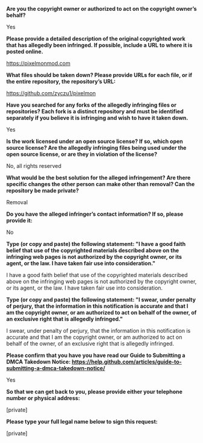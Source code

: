 **Are you the copyright owner or authorized to act on the copyright owner’s behalf?**

Yes


**Please provide a detailed description of the original copyrighted work that has allegedly been infringed. If possible, include a URL to where it is posted online.**

https://pixelmonmod.com


**What files should be taken down? Please provide URLs for each file, or if the entire repository, the repository’s URL:**

https://github.com/zyczu1/pixelmon


**Have you searched for any forks of the allegedly infringing files or repositories? Each fork is a distinct repository and must be identified separately if you believe it is infringing and wish to have it taken down.**

Yes


**Is the work licensed under an open source license? If so, which open source license? Are the allegedly infringing files being used under the open source license, or are they in violation of the license?**

No, all rights reserved


**What would be the best solution for the alleged infringement? Are there specific changes the other person can make other than removal? Can the repository be made private?**

Removal


**Do you have the alleged infringer’s contact information? If so, please provide it:**

No


**Type (or copy and paste) the following statement: "I have a good faith belief that use of the copyrighted materials described above on the infringing web pages is not authorized by the copyright owner, or its agent, or the law. I have taken fair use into consideration."**

I have a good faith belief that use of the copyrighted materials described above on the infringing web pages is not authorized by the copyright owner, or its agent, or the law. I have taken fair use into consideration.


**Type (or copy and paste) the following statement: "I swear, under penalty of perjury, that the information in this notification is accurate and that I am the copyright owner, or am authorized to act on behalf of the owner, of an exclusive right that is allegedly infringed."**

I swear, under penalty of perjury, that the information in this notification is accurate and that I am the copyright owner, or am authorized to act on behalf of the owner, of an exclusive right that is allegedly infringed.


**Please confirm that you have you have read our Guide to Submitting a DMCA Takedown Notice: https://help.github.com/articles/guide-to-submitting-a-dmca-takedown-notice/**

Yes

 

**So that we can get back to you, please provide either your telephone number or physical address:**

[private]


**Please type your full legal name below to sign this request:**

[private]
